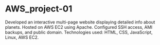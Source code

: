 # AWS_project-01
Developed an interactive multi-page website displaying detailed info about planets. Hosted on AWS EC2 using Apache. Configured SSH access, AMI backups, and public domain. Technologies used: HTML, CSS, JavaScript, Linux, AWS EC2.
